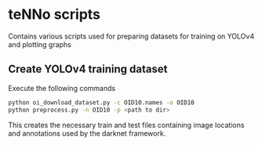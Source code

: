 # teNNo scripts

Contains various scripts used for preparing datasets for training on YOLOv4 and plotting graphs

## Create YOLOv4 training dataset

Execute the following commands

```bash
python oi_download_dataset.py -c OID10.names -o OID10
python preprocess.py -n OID10 -p <path to dir>
```

This creates the necessary train and test files containing image locations and annotations used by the darknet framework.
